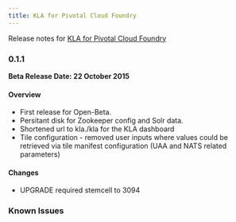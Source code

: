 ```yaml
---
title: KLA for Pivotal Cloud Foundry
---
```


Release notes for [KLA for Pivotal Cloud Foundry](https://network.pivotal.io/products/p-knowtify)

### 0.1.1
**Beta Release Date: 22 October 2015**

#### Overview

* First release for Open-Beta.
* Persitant disk for Zookeeper config and Solr data.
* Shortened url to kla.<PCF App Domain>/kla for the KLA dashboard
* Tile configuration - removed user inputs where values could be retrieved via tile manifest configuration (UAA and NATS related parameters)

#### Changes
* UPGRADE required stemcell to 3094

### Known Issues

